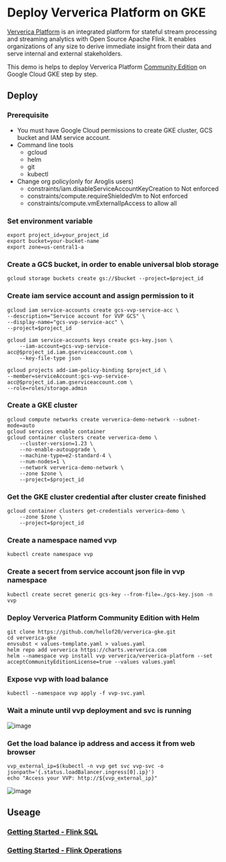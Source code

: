 # Deploy Ververica Platform on GKE

[Ververica Platform](https://www.ververica.com/) is an integrated platform for stateful stream processing and streaming analytics with Open Source Apache Flink. It enables organizations of any size to derive immediate insight from their data and serve internal and external stakeholders.

This demo is helps to deploy Ververica Platform [Community Edition](https://www.ververica.com/pricing-editions) on Google Cloud GKE step by step.

## Deploy

### Prerequisite
- You must have Google Cloud permissions to create GKE cluster, GCS bucket and IAM service account.
- Command line tools
    - gcloud
    - helm
    - git
    - kubectl
- Change org policy(only for Aroglis users)
    - constraints/iam.disableServiceAccountKeyCreation to Not enforced
    - constraints/compute.requireShieldedVm to Not enforced
    - constraints/compute.vmExternalIpAccess to allow all

### Set environment variable
```
export project_id=your_project_id
export bucket=your-bucket-name
export zone=us-central1-a
```

### Create a GCS bucket, in order to enable universal blob storage
```
gcloud storage buckets create gs://$bucket --project=$project_id
```

### Create iam service account and assign permission to it
```
gcloud iam service-accounts create gcs-vvp-service-acc \
--description="Service account for VVP GCS" \
--display-name="gcs-vvp-service-acc" \
--project=$project_id 
```
```
gcloud iam service-accounts keys create gcs-key.json \
    --iam-account=gcs-vvp-service-acc@$project_id.iam.gserviceaccount.com \
    --key-file-type json
```
```
gcloud projects add-iam-policy-binding $project_id \
--member=serviceAccount:gcs-vvp-service-acc@$project_id.iam.gserviceaccount.com \
--role=roles/storage.admin
```

### Create a GKE cluster
```
gcloud compute networks create ververica-demo-network --subnet-mode=auto
gcloud services enable container
gcloud container clusters create ververica-demo \
    --cluster-version=1.23 \
    --no-enable-autoupgrade \
    --machine-type=e2-standard-4 \
    --num-nodes=1 \
    --network ververica-demo-network \
    --zone $zone \
    --project=$project_id
 ```
 
### Get the GKE cluster credential after cluster create finished
```
gcloud container clusters get-credentials ververica-demo \
    --zone $zone \
    --project=$project_id
```

### Create a namespace named vvp
```
kubectl create namespace vvp
```

### Create a secert from service account json file in vvp namespace
```
kubectl create secret generic gcs-key --from-file=./gcs-key.json -n vvp
```

### Deploy Ververica Platform Community Edition with Helm
```
git clone https://github.com/hellof20/ververica-gke.git
cd ververica-gke
envsubst < values-template.yaml > values.yaml
helm repo add ververica https://charts.ververica.com
helm --namespace vvp install vvp ververica/ververica-platform --set acceptCommunityEditionLicense=true --values values.yaml
```

### Expose vvp with load balance
```
kubectl --namespace vvp apply -f vvp-svc.yaml
```
### Wait a minute until vvp deployment and svc is running
![image](https://user-images.githubusercontent.com/8756642/219956918-b80425ef-b347-48c9-80d5-d4bdbacedd22.png)

### Get the load balance ip address and access it from web browser
```
vvp_external_ip=$(kubectl -n vvp get svc vvp-svc -o jsonpath='{.status.loadBalancer.ingress[0].ip}')
echo "Access your VVP: http://${vvp_external_ip}"
```
![image](https://user-images.githubusercontent.com/8756642/215326077-128eff1e-a078-45a4-a8d9-957204adcf31.png)

## Useage

### [Getting Started - Flink SQL](https://docs.ververica.com/getting_started/sql_development.html)

### [Getting Started - Flink Operations](https://docs.ververica.com/getting_started/flink_operations.html)
